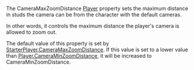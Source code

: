 The CameraMaxZoomDistance [Player](https://developer.roblox.com/en-us/api-reference/class/Player) property sets the maximum distance in studs the camera can be from the character with the default cameras.

In other words, it controls the maximum distance the player's camera is allowed to zoom out.

The default value of this property is set by [StarterPlayer.CameraMaxZoomDistance](https://developer.roblox.com/en-us/api-reference/property/StarterPlayer/CameraMaxZoomDistance). If this value is set to a lower value than [Player.CameraMinZoomDistance](https://developer.roblox.com/en-us/api-reference/property/Player/CameraMinZoomDistance), it will be increased to CameraMinZoomDistance.